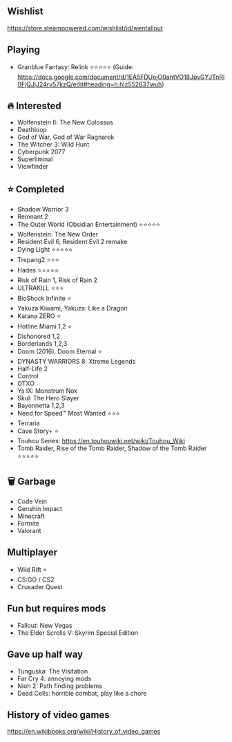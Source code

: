 ## Wishlist

https://store.steampowered.com/wishlist/id/wentallout

## Playing

- Granblue Fantasy: Relink ⭐⭐⭐⭐⭐
(Guide: https://docs.google.com/document/d/1EA5FDUojO0antVO18JpvGYJTnRl0FjQJjJ24rv57kzQ/edit#heading=h.hlz552637wuh)

## 🔥 Interested

- Wolfenstein II: The New Colossus
- Deathloop
- God of War, God of War Ragnarok
- The Witcher 3: Wild Hunt
- Cyberpunk 2077
- Superliminal
- Viewfinder

## ⭐ Completed

- Shadow Warrior 3
- Remnant 2
- The Outer World (Obsidian Entertainment) ⭐⭐⭐⭐⭐
- Wolfenstein: The New Order
- Resident Evil 6, Resident Evil 2 remake
- Dying Light ⭐⭐⭐⭐⭐
- Trepang2 ⭐⭐⭐
- Hades ⭐⭐⭐⭐⭐
- Risk of Rain 1, Risk of Rain 2
- ULTRAKILL ⭐⭐⭐
- BioShock Infinite ⭐
- Yakuza Kiwami, Yakuza: Like a Dragon
- Katana ZERO ⭐
- Hotline Miami 1,2 ⭐
- Dishonored 1,2
- Borderlands 1,2,3
- Doom (2016), Doom Eternal ⭐
- DYNASTY WARRIORS 8: Xtreme Legends
- Half-Life 2
- Control
- OTXO
- Ys IX: Monstrum Nox
- Skul: The Hero Slayer
- Bayonnetta 1,2,3
- Need for Speed™ Most Wanted ⭐⭐⭐
- Terraria
- Cave Story+ ⭐
- Touhou Series: https://en.touhouwiki.net/wiki/Touhou_Wiki
- Tomb Raider, Rise of the Tomb Raider, Shadow of the Tomb Raider ⭐⭐⭐⭐⭐

## 🗑️ Garbage

- Code Vein
- Genshin Impact 
- Minecraft 
- Fortnite
- Valorant

## Multiplayer

- Wild Rift ⭐
- CS:GO / CS2
- Crusader Quest

## Fun but requires mods

- Fallout: New Vegas
- The Elder Scrolls V: Skyrim Special Edition

## Gave up half way

- Tunguska: The Visitation
- Far Cry 4: annoying mods
- Nioh 2: Path finding problems
- Dead Cells: horrible combat, play like a chore

## History of video games

https://en.wikibooks.org/wiki/History_of_video_games

